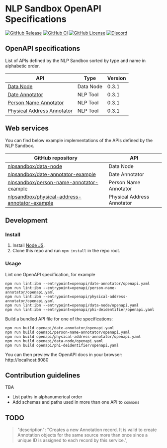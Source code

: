 # NLP Sandbox OpenAPI Specifications

[![GitHub Release](https://img.shields.io/github/release/nlpsandbox/nlpsandbox-schemas.svg?include_prereleases&color=94398d&labelColor=555555&logoColor=ffffff&style=for-the-badge&logo=github)](https://github.com/nlpsandbox/nlpsandbox-schemas/releases)
[![GitHub CI](https://img.shields.io/github/workflow/status/nlpsandbox/nlpsandbox-schemas/ci.svg?color=94398d&labelColor=555555&logoColor=ffffff&style=for-the-badge&logo=github)](https://github.com/nlpsandbox/nlpsandbox-schemas)
[![GitHub License](https://img.shields.io/github/license/nlpsandbox/nlpsandbox-schemas.svg?color=94398d&labelColor=555555&logoColor=ffffff&style=for-the-badge&logo=github)](https://github.com/nlpsandbox/nlpsandbox-schemas)
[![Discord](https://img.shields.io/discord/770484164393828373.svg?color=94398d&labelColor=555555&logoColor=ffffff&style=for-the-badge&label=Discord&logo=discord)](https://discord.gg/Zb4ymtF "Realtime support / chat with the community and the team")

## OpenAPI specifications

List of APIs defined by the NLP Sandbox sorted by type and name in alphabetic
order.

| API | Type | Version |
|---|---|---|
| [Data Node](/openapi/data-node) | Data Node | 0.3.1 |
| [Date Annotator](/openapi/date-annotator) | NLP Tool | 0.3.1 |
| [Person Name Annotator](/openapi/person-name-annotator) | NLP Tool | 0.3.1 |
| [Physical Address Annotator](/openapi/physical-address-annotator) | NLP Tool | 0.3.1 |

## Web services

You can find below example implementations of the APIs defined by the NLP Sandbox.

| GitHub repository | API |
|---|---|
| [nlpsandbox/data-node](https://github.com/nlpsandbox/data-node) | Data Node |
| [nlpsandbox/date-annotator-example](https://github.com/nlpsandbox/date-annotator-example) | Date Annotator |
| [nlpsandbox/person-name-annotator-example](https://github.com/nlpsandbox/person-name-annotator-example) | Person Name Annotator |
| [nlpsandbox/physical-address-annotator-example](https://github.com/nlpsandbox/physical-address-annotator-example) | Physical Address Annotator |

## Development

### Install

1. Install [Node JS](https://nodejs.org/).
2. Clone this repo and run `npm install` in the repo root.

### Usage

Lint one OpenAPI specification, for example

    npm run lint:ibm --entrypoint=openapi/date-annotator/openapi.yaml
    npm run lint:ibm --entrypoint=openapi/person-name-annotator/openapi.yaml
    npm run lint:ibm --entrypoint=openapi/physical-address-annotator/openapi.yaml
    npm run lint:ibm --entrypoint=openapi/data-node/openapi.yaml
    npm run lint:ibm --entrypoint=openapi/phi-deidentifier/openapi.yaml

Build a bundled API file for one of the specifications:

    npm run build openapi/date-annotator/openapi.yaml
    npm run build openapi/person-name-annotator/openapi.yaml
    npm run build openapi/physical-address-annotator/openapi.yaml
    npm run build openapi/data-node/openapi.yaml
    npm run build openapi/phi-deidentifier/openapi.yaml

You can then preview the OpenAPI docs in your browser: http://localhost:8080

## Contribution guidelines

TBA

- List paths in alphanumerical order
- Add schemas and paths used in more than one API to `commons`

## TODO

> "description": "Creates a new Annotation record. It is valid to create Annotation objects for the same source more than once since a unique ID is assigned to each record by this service.",

<!-- Definitions -->

[data_node_yaml]: https://nlpsandbox.github.io//nlpsandbox-schemas/data-node/develop/openapi.yaml
[data_node_json]: https://nlpsandbox.github.io//nlpsandbox-schemas/data-node/develop/openapi.json
[data_node_html]: https://nlpsandbox.github.io//nlpsandbox-schemas/data-node/develop/docs/index.html